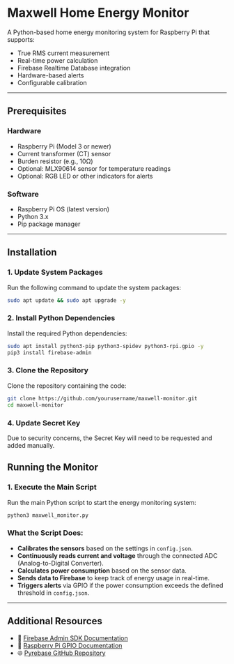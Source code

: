 # **Maxwell Home Energy Monitor**  
A Python-based home energy monitoring system for Raspberry Pi that supports:

- True RMS current measurement
- Real-time power calculation
- Firebase Realtime Database integration
- Hardware-based alerts
- Configurable calibration

---

## **Prerequisites**

### **Hardware**  
- Raspberry Pi (Model 3 or newer)  
- Current transformer (CT) sensor  
- Burden resistor (e.g., 10Ω)  
- Optional: MLX90614 sensor for temperature readings  
- Optional: RGB LED or other indicators for alerts  

### **Software**  
- Raspberry Pi OS (latest version)  
- Python 3.x  
- Pip package manager  

---

## **Installation**

### **1. Update System Packages**  
Run the following command to update the system packages:  
```bash
sudo apt update && sudo apt upgrade -y
```

### **2. Install Python Dependencies**  
Install the required Python dependencies:  
```bash
sudo apt install python3-pip python3-spidev python3-rpi.gpio -y
pip3 install firebase-admin
```

### **3. Clone the Repository**  
Clone the repository containing the code:  
```bash
git clone https://github.com/yourusername/maxwell-monitor.git
cd maxwell-monitor
```

### **4. Update Secret Key**  
Due to security concerns, the Secret Key will need to be requested and added manually.

## **Running the Monitor**

### **1. Execute the Main Script**  
Run the main Python script to start the energy monitoring system:  
```bash
python3 maxwell_monitor.py
```

### **What the Script Does:**  
- **Calibrates the sensors** based on the settings in `config.json`.  
- **Continuously reads current and voltage** through the connected ADC (Analog-to-Digital Converter).  
- **Calculates power consumption** based on the sensor data.  
- **Sends data to Firebase** to keep track of energy usage in real-time.  
- **Triggers alerts** via GPIO if the power consumption exceeds the defined threshold in `config.json`.

---

## **Additional Resources**

- 📄 [Firebase Admin SDK Documentation](https://firebase.google.com/docs/database/admin/start)  
- 🔌 [Raspberry Pi GPIO Documentation](https://www.raspberrypi.org/documentation/usage/gpio/)  
- 🌐 [Pyrebase GitHub Repository](https://github.com/thisbejim/Pyrebase)  
